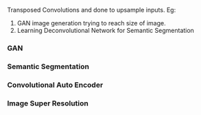 Transposed Convolutions and done to upsample inputs. 
Eg: 
1. GAN image generation trying to reach size of image.
2. Learning Deconvolutional Network for Semantic Segmentation

###  GAN

### Semantic Segmentation


### Convolutional Auto Encoder

### Image Super Resolution






